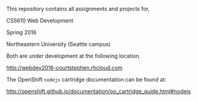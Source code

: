 This repository contains all assignments and projects for,

CS5610 Web Development

Spring 2016

Northeastern University (Seattle campus)

Both are under development at the following location.

http://webdev2016-courtstephen.rhcloud.com


The OpenShift `nodejs` cartridge documentation can be found at:

http://openshift.github.io/documentation/oo_cartridge_guide.html#nodejs
